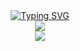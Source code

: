 <div align="center"><a href="https://git.io/typing-svg"><img src="https://readme-typing-svg.herokuapp.com?font=Source+Code+Pro&size=24&duration=3000&pause=1000&color=FFFFFF&background=39C5BB&center=true&vCenter=true&multiline=true&width=435&height=80&lines=Let's+build+the+Mirai!;%E8%AE%A9%E6%88%91%E4%BB%AC%E6%9E%84%E5%BB%BA%E6%9C%AA%E6%9D%A5%EF%BC%81" alt="Typing SVG" /></a></div> 

<div align="center"> <img src="https://metrics.lecoq.io/Remeamiku?template=classic&config.timezone=Asia%2FShanghai"> </div>

<div align="center"> <img src="https://github-readme-stats.vercel.app/api/top-langs/?username=remeamiku&hide_title=true&hide_border=true&layout=compact&langs_count=6&text_color=fff&icon_color=fff&bg_color=0,1373ff,40f4db" /> </div>

<!--
**RemeaMiku/RemeaMiku** is a ✨ _special_ ✨ repository because its `README.md` (this file) appears on your GitHub profile.

Here are some ideas to get you started:

- 🔭 I’m currently working on ...
- 🌱 I’m currently learning ...
- 👯 I’m looking to collaborate on ...
- 🤔 I’m looking for help with ...
- 💬 Ask me about ...
- 📫 How to reach me: ...
- 😄 Pronouns: ...
- ⚡ Fun fact: ...
-->
